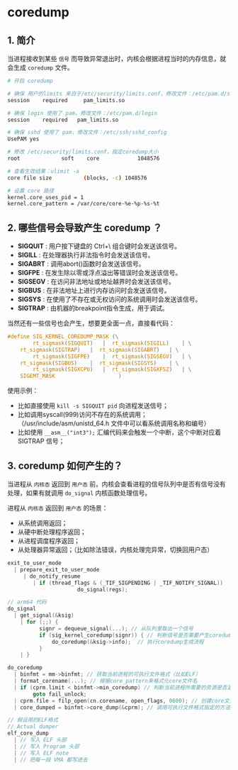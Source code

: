 # coredump

## 1. 简介

当进程接收到某些 `信号` 而导致异常退出时，内核会根据进程当时的内存信息，就会生成 `coredump` 文件。

```bash
# 开启 coredump

# 确保 用户的limits 来自于/etc/security/limits.conf，修改文件：/etc/pam.d/sshd
session    required     pam_limits.so

# 确保 login 使用了 pam，修改文件：/etc/pam.d/login
session    required   pam_limits.so

# 确保 sshd 使用了 pam，修改文件：/etc/ssh/sshd_config
UsePAM yes

# 修改 /etc/security/limits.conf，指定coredump大小
root             soft    core            1048576

# 查看生效结果：ulimit -a
core file size          (blocks, -c) 1048576

# 设置 core 路径
kernel.core_uses_pid = 1
kernel.core_pattern = /var/core/core-%e-%p-%s-%t
```

## 2. 哪些信号会导致产生 coredump ？

- **SIGQUIT** : 用户按下键盘的 Ctrl+\ 组合键时会发送该信号。
- **SIGILL** : 在处理器执行非法指令时会发送该信号。
- **SIGABRT** : 调用abort()函数时会发送该信号。
- **SIGFPE** : 在发生除以零或浮点溢出等错误时会发送该信号。
- **SIGSEGV** : 在访问非法地址或地址越界时会发送该信号。
- **SIGBUS** : 在非法地址上进行内存访问时会发送该信号。
- **SIGSYS** : 在使用了不存在或无权访问的系统调用时会发送该信号。
- **SIGTRAP** : 由机器的breakpoint指令生成，用于调试。

当然还有一些信号也会产生，想要更全面一点，直接看代码：
```c
#define SIG_KERNEL_COREDUMP_MASK (\
        rt_sigmask(SIGQUIT)   |  rt_sigmask(SIGILL)    | \
	rt_sigmask(SIGTRAP)   |  rt_sigmask(SIGABRT)   | \
        rt_sigmask(SIGFPE)    |  rt_sigmask(SIGSEGV)   | \
	rt_sigmask(SIGBUS)    |  rt_sigmask(SIGSYS)    | \
        rt_sigmask(SIGXCPU)   |  rt_sigmask(SIGXFSZ)   | \
	SIGEMT_MASK				       )
```

使用示例：

- 比如直接使用 `kill -s SIGQUIT pid` 向进程发送信号；
- 比如调用syscall(999)访问不存在的系统调用；（/usr/include/asm/unistd_64.h 文件中可以看系统调用名称和编号）
- 比如使用 `__asm__("int3");` 汇编代码来会触发一个中断，这个中断对应着 SIGTRAP 信号；

## 3. coredump 如何产生的？

当进程从 `内核态` 返回到 `用户态` 前，内核会查看进程的信号队列中是否有信号没有处理，如果有就调用 `do_signal` 内核函数处理信号。

进程从 `内核态` 返回到 `用户态` 的场景：

- 从系统调用返回；
- 从硬中断处理程序返回；
- 从进程调度程序返回；
- 从处理器异常返回；（比如除法错误，内核处理完异常，切换回用户态）

```c
exit_to_user_mode
  | prepare_exit_to_user_mode
     | do_notify_resume
        | if (thread_flags & (_TIF_SIGPENDING | _TIF_NOTIFY_SIGNAL))
				      do_signal(regs);

// arm64 代码
do_signal
  | get_signal(&ksig) 
    | for (;;) {
          signr = dequeue_signal(...); // 从队列里取出一个信号
          if (sig_kernel_coredump(signr)) { // 判断信号是否需要产生coredump
              do_coredump(&ksig->info);  // 执行coredump生成流程
          }
    | }

do_coredump
  | binfmt = mm->binfmt; // 获取当前进程的可执行文件格式（比如ELF）
  | format_corename(...); // 根据core_pattern来格式化core文件名
  | if (cprm.limit < binfmt->min_coredump) // 判断当前进程所需要的资源是否足够
        goto fail_unlock;
  | cprm.file = filp_open(cn.corename, open_flags, 0600); // 创建core文件
  | core_dumped = binfmt->core_dump(&cprm); // 调用可执行文件格式指定的方法，把进程内存信息写入core文件

// 假设用的ELF格式
// Actual dumper
elf_core_dump
  | // 写入 ELF 头部
  | // 写入 Program 头部
  | // 写入 ELF note
  | // 把每一段 VMA 都写进去
```
